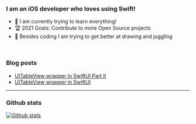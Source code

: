 ### I am an iOS developer who loves using Swift! 

- 📖 I am currently trying to learn everything!
- 🏆 2021 Goals: Contribute to more Open Source projects
- 🎪 Besides coding I am trying to get better at drawing and juggling

<!-- ### Connect with me: 

<!-- [<img align="left" alt="swiftwithivo.com" width="22px" src="https://www.iconsdb.com/icons/preview/gray/globe-xxl.png" />][website] 
[<img align="left" alt="tsonevInc | Twitter" width="22px" src="https://cdn.jsdelivr.net/npm/simple-icons@v3/icons/twitter.svg" />][twitter]
[<img align="left" alt="Ivaylo Tsonev | LinkedIn" width="22px" src="https://cdn.jsdelivr.net/npm/simple-icons@v3/icons/linkedin.svg" />][linkedin]
-->
</br>

### Blog posts
<!-- BLOG-POST-LIST:START -->
- [UITableView wrapper in SwiftUI Part II](https://pbandswift.com/untitled/)
- [UITableView wrapper in SwiftUI](https://pbandswift.com/uitableview-wrapper-in-swiftui/)
<!-- BLOG-POST-LIST:END -->

---
### Github stats
[![Github stats](https://github-readme-stats.vercel.app/api?username=smeshko&count_private=true&show_icons=true&theme=dark)](https://github.com/anuraghazra/github-readme-stats)

[website]: https://swiftwithivo.com
[twitter]: https://twitter.com/tsonevInc
[linkedin]: https://www.linkedin.com/in/ivaylo-tsonev/
